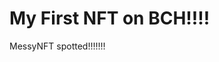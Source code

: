 # My First NFT on BCH!!!!
MessyNFT spotted!!!!!!!
                                                                                                  